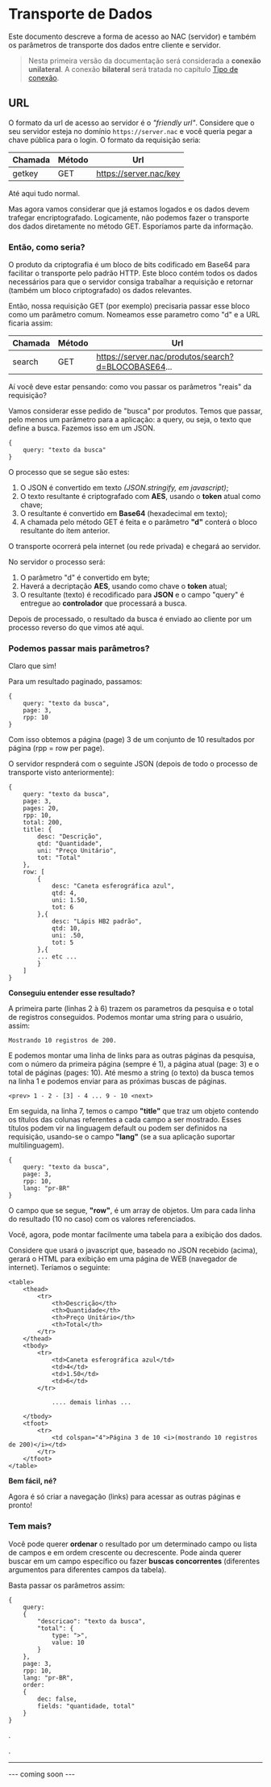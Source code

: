# Transporte de Dados

Este documento descreve a forma de acesso ao NAC (servidor) e também os parâmetros de transporte dos dados entre cliente e servidor.

>Nesta primeira versão da documentação será considerada a **conexão unilateral**. A conexão **bilateral** será tratada no capítulo [Tipo de conexão](https://github.com/w5team/NAC/blob/master/doc/tipoconexao.md).

## URL
O formato da url de acesso ao servidor é o *"friendly url"*. Considere que o seu servidor esteja no domínio ```https://server.nac``` e você queria pegar a chave pública para o login. O formato da requisição seria:

Chamada|Método|Url
---|---|---
getkey|GET|https://server.nac/key

Até aqui tudo normal. 

Mas agora vamos considerar que já estamos logados e os dados devem trafegar encriptografado. Logicamente, não podemos fazer o transporte dos dados diretamente no método GET. Esporíamos parte da informação.

### Então, como seria?

O produto da criptografia é um bloco de bits codificado em Base64 para facilitar o transporte pelo padrão HTTP. Este bloco contém todos os dados necessários para que o servidor consiga trabalhar a requisição e retornar (também um bloco criptografado) os dados relevantes.

Então, nossa requisição GET (por exemplo) precisaria passar esse bloco como um parâmetro comum. Nomeamos esse parametro como "d" e a URL ficaria assim:

Chamada|Método|Url
-|-|-
search|GET|https://server.nac/produtos/search?d=BLOCOBASE64...

Aí você deve estar pensando: como vou passar os parâmetros "reais" da requisição?

Vamos considerar esse pedido de "busca" por produtos. Temos que passar, pelo menos um parâmetro para a aplicação: a query, ou seja, o texto que define a busca. Fazemos isso em um JSON.

```
{
	query: "texto da busca"
}
```
O processo que se segue são estes:

1. O JSON é convertido em texto *(JSON.stringify, em javascript)*;
2. O texto resultante é criptografado com **AES**, usando o **token** atual como chave;
3. O resultante é convertido em **Base64** (hexadecimal em texto);
4. A chamada pelo método GET é feita e o parâmetro **"d"** conterá o bloco resultante do ítem anterior.

O transporte ocorrerá pela internet (ou rede privada) e chegará ao servidor.

No servidor o processo será:

1. O parâmetro "d" é convertido em byte;
2. Haverá a decriptação **AES**, usando como chave o **token** atual;
3. O resultante (texto) é recodificado para **JSON** e o campo "query" é entregue ao **controlador** que processará a busca.

Depois de processado, o resultado da busca é enviado ao cliente por um processo reverso do que vimos até aqui.

### Podemos passar mais parâmetros?

Claro que sim!

Para um resultado paginado, passamos:

```
{
	query: "texto da busca",
	page: 3,
	rpp: 10
}
```
Com isso obtemos a página (page) 3 de um conjunto de 10 resultados por página (rpp = row per page).

O servidor respnderá com o seguinte JSON (depois de todo o processo de transporte visto anteriormente):

```
{
	query: "texto da busca",
	page: 3,
	pages: 20,
	rpp: 10,
	total: 200,
	title: {
		desc: "Descrição",
		qtd: "Quantidade",
		uni: "Preço Unitário",
		tot: "Total"
	},
	row: [
		{
			desc: "Caneta esferográfica azul",
			qtd: 4,
			uni: 1.50,
			tot: 6
		},{
			desc: "Lápis HB2 padrão",
			qtd: 10,
			uni: .50,
			tot: 5
		},{		
		... etc ...
		}
	]
}
```

**Conseguiu entender esse resultado?**

A primeira parte (linhas 2 à 6) trazem os parametros da pesquisa e o total de registros conseguidos. Podemos montar uma string para o usuário, assim:

```
Mostrando 10 registros de 200.
```
E podemos montar uma linha de links para as outras páginas da pesquisa, com o número da primeira página (sempre é 1), a página atual (page: 3) e o total de páginas (pages: 10). Até mesmo a string (o texto) da busca temos na linha 1 e podemos enviar para as próximas buscas de páginas.

```
<prev> 1 - 2 - [3] - 4 ... 9 - 10 <next>
```
Em seguida, na linha 7, temos o campo **"title"** que traz um objeto contendo os títulos das colunas referentes a cada campo a ser mostrado. Esses títulos podem vir na linguagem default ou podem ser definidos na requisição, usando-se o campo **"lang"** (se a sua aplicação suportar multilinguagem). 

```
{
	query: "texto da busca",
	page: 3,
	rpp: 10,
	lang: "pr-BR"
}
```
O campo que se segue, **"row"**, é um array de objetos. Um para cada linha do resultado (10 no caso) com os valores referenciados.

Você, agora, pode montar facilmente uma tabela para a exibição dos dados.

Considere que usará o javascript que, baseado no JSON recebido (acima), gerará o HTML para exibição em uma página de WEB (navegador de internet). Teríamos o seguinte:

```
<table>
	<thead>
		<tr>
			<th>Descrição</th>
			<th>Quantidade</th>
			<th>Preço Unitário</th>
			<th>Total</th>
		</tr>
	</thead>
	<tbody>
		<tr>
			<td>Caneta esferográfica azul</td>
			<td>4</td>
			<td>1.50</td>
			<td>6</td>
		</tr>
			
			.... demais linhas ...
			
	</tbody>
	<tfoot>
		<tr>
			<td colspan="4">Página 3 de 10 <i>(mostrando 10 registros de 200)</i></td>
		</tr>
	</tfoot>
</table>
```
**Bem fácil, né?**

Agora é só criar a navegação (links) para acessar as outras páginas e pronto!

### Tem mais?

Você pode querer **ordenar** o resultado por um determinado campo ou lista de campos e em ordem crescente ou decrescente. Pode ainda querer buscar em um campo específico ou fazer **buscas concorrentes** (diferentes argumentos para diferentes campos da tabela).

Basta passar os parâmetros assim:
```
{
	query: 	
	{
		"descricao": "texto da busca",
		"total": {
			type: ">",
			value: 10
		}
	},
	page: 3,
	rpp: 10,
	lang: "pr-BR",
	order: 
	{
		dec: false,
		fields: "quantidade, total"
	}
}
```

.

.

---
--- coming soon ---
